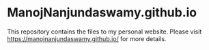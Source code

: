 # ManojNanjundaswamy.github.io
This repository contains the files to my personal website. Please visit https://manojnanjundaswamy.github.io/ for more details.
